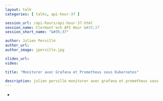 ```yaml
---
layout: talk
categories: [ talks, api-hour-37 ]

session_url: /api-hours/api-hour-37.html
session_name: Clermont'ech API Hour &#35;37
session_short_name: "&#35;37"

author: Julien Pervillé
author_url:
author_image: jperville.jpg

slides_url:
video:

title: "Monitorer avec Grafana et Prometheus sous Kubernetes"

description: julien pervillé monitorer avec grafana et prometheus sous kubernetes
---
```

-
